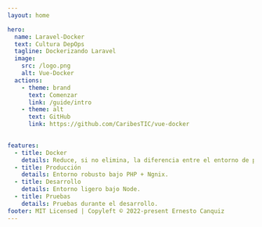 ```yaml
---
layout: home

hero:
  name: Laravel-Docker
  text: Cultura DepOps
  tagline: Dockerizando Laravel
  image:
    src: /logo.png
    alt: Vue-Docker
  actions:
    - theme: brand
      text: Comenzar
      link: /guide/intro
    - theme: alt
      text: GitHub
      link: https://github.com/CaribesTIC/vue-docker
      

features:
  - title: Docker
    details: Reduce, si no elimina, la diferencia entre el entorno de producción, desarrollo o pruebas.
  - title: Producción
    details: Entorno robusto bajo PHP + Ngnix.
  - title: Desarrollo
    details: Entorno ligero bajo Node.
  - title: Pruebas
    details: Pruebas durante el desarrollo.    
footer: MIT Licensed | Copyleft © 2022-present Ernesto Canquiz
---
```


